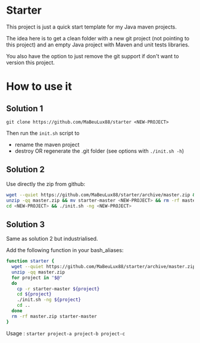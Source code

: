 # Starter

This project is just a quick start template for my Java maven projects.

The idea here is to get a clean folder with a new git project (not pointing to this project) and an empty Java project with Maven and unit tests libraries.

You also have the option to just remove the git support if don't want to version this project.

# How to use it

## Solution 1
`git clone https://github.com/MaBeuLux88/starter <NEW-PROJECT>`

Then run the `init.sh` script to
- rename the maven project
- destroy OR regenerate the .git folder (see options with `./init.sh -h`)

## Solution 2
Use directly the zip from github:

```sh
wget --quiet https://github.com/MaBeuLux88/starter/archive/master.zip && \
unzip -qq master.zip && mv starter-master <NEW-PROJECT> && rm -rf master.zip && \
cd <NEW-PROJECT> && ./init.sh -ng <NEW-PROJECT>
```

## Solution 3
Same as solution 2 but industrialised.

Add the following function in your bash_aliases:

```bash
function starter {
  wget --quiet https://github.com/MaBeuLux88/starter/archive/master.zip
  unzip -qq master.zip
  for project in "$@"
  do
    cp -r starter-master ${project}
    cd ${project}
    ./init.sh -ng ${project}
    cd ..
  done
  rm -rf master.zip starter-master
}
```

Usage : `starter project-a project-b project-c`